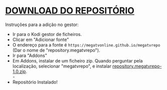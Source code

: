 # <a href="repository.megatvrepo.zip">DOWNLOAD DO REPOSITÓRIO</a>

Instruções para a adição no gestor:


<p align="left">
  <ul>
    <li>Ir para o Kodi gestor de ficheiros.</li>
    <li>Clicar em "Adicionar fonte"</li>
    <li>O endereço para a fonte é <code>https://megatvonline.github.io/megatvrepo</code> (Dar o nome de "repository.megatvrepo").</li>
    <li>Ir para "Addons"</li>
    <li>Em Addons, instalar de um ficheiro zip. Quando perguntar pela localização, selecionar "megatvrepo", e instalar <a href="repository.megatvrepo-1.0.zip">repository.megatvrepo-1.0.zip</a>.</li>
    -
    <li>Repositório Instalado!</li>
    
</ul>

                                      
                                       

</p>

